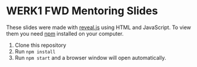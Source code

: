 # WERK1 FWD Mentoring Slides

These slides were made with [reveal.js](https://github.com/hakimel/reveal.js/) using HTML and JavaScript. To view them you need [npm](https://www.npmjs.com/) installed on your computer.

1. Clone this repository
2. Run `npm install`
3. Run `npm start` and a browser window will open automatically.
